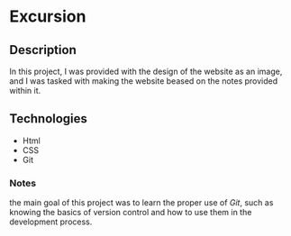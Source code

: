 # Excursion
## Description 
In this project, I was provided with the design of the website as an image, and I was tasked with making the website beased on the notes provided within it.
## Technologies
  - Html 
  - CSS
  - Git
### Notes
the main goal of this project was to learn the proper use of *Git*, such as knowing the basics of version control and how to use them in the development process.
